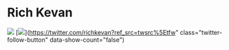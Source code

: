 # Rich Kevan

![](https://img.shields.io/github/followers/richkevan)
[![](https://img.shields.io/twitter/follow/richkevan?style=social)](https://twitter.com/richkevan?ref_src=twsrc%5Etfw" class="twitter-follow-button" data-show-count="false")
